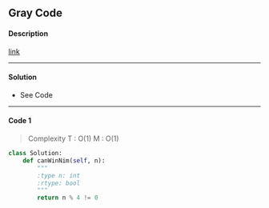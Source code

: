 ## Gray Code

#### Description

[link](https://leetcode.com/problems/nim-game/)

---

#### Solution

- See Code

---

#### Code 1

> Complexity  T : O(1)   M : O(1)

```python
class Solution:
    def canWinNim(self, n):
        """
        :type n: int
        :rtype: bool
        """
        return n % 4 != 0
```